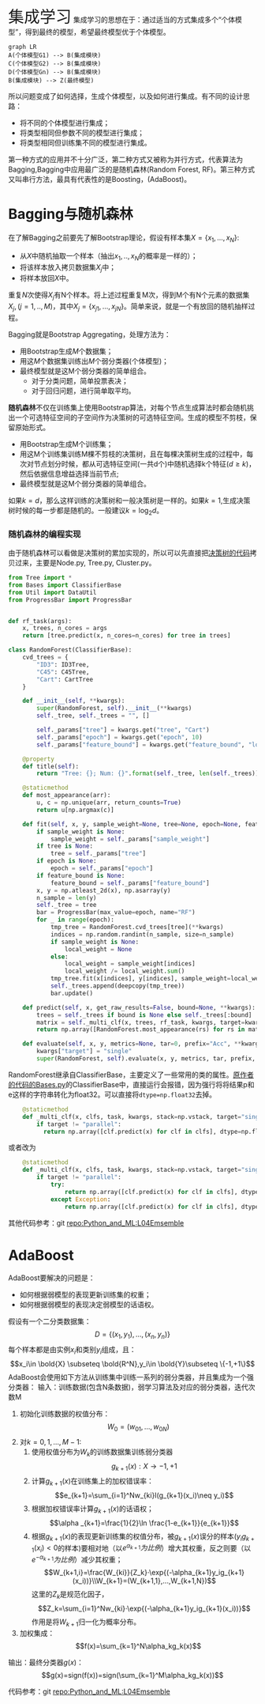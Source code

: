 <font size=6>集成学习</font>
集成学习的思想在于：通过适当的方式集成多个“个体模型”，得到最终的模型，希望最终模型优于个体模型。
~~~mermaid
graph LR
A(个体模型G1) --> B(集成模块)
C(个体模型G2) --> B(集成模块)
D(个体模型Gn) --> B(集成模块)
B(集成模块) --> Z(最终模型)
~~~
所以问题变成了如何选择，生成个体模型，以及如何进行集成。有不同的设计思路：
 - 将不同的个体模型进行集成；
 - 将类型相同但参数不同的模型进行集成；
 - 将类型相同但训练集不同的模型进行集成。

第一种方式的应用并不十分广泛，第二种方式又被称为并行方式，代表算法为Bagging,Bagging中应用最广泛的是随机森林(Random Forest, RF)。第三种方式又叫串行方法，最具有代表性的是Boosting，(AdaBoost)。
# Bagging与随机森林
在了解Bagging之前要先了解Bootstrap理论，假设有样本集$X=\{x_1,...,x_N\}$:
 - 从$X$中随机抽取一个样本（抽出$x_1,..,x_N$的概率是一样的）；
 - 将该样本放入拷贝数据集$X_j$中；
 - 将样本放回$X$中。

重复$N$次使得$X_j$有N个样本。将上述过程重复M次，得到M个有N个元素的数据集$X_j,(j=1,..,M)$，其中$X_j=\{x_{j1},...,x_{jN}\}$。简单来说，就是一个有放回的随机抽样过程。

Bagging就是Bootstrap Aggregating，处理方法为：
 - 用Bootstrap生成$M$个数据集；
 - 用这$M$个数据集训练出$M$个弱分类器(个体模型)；
 - 最终模型就是这M个弱分类器的简单组合。
   - 对于分类问题，简单投票表决；
   - 对于回归问题，进行简单取平均。
  
**随机森林**不仅在训练集上使用Bootstrap算法，对每个节点生成算法时都会随机挑出一个可选特征空间的子空间作为决策树的可选特征空间。生成的模型不剪枝，保留原始形式。
 - 用Bootstrap生成M个训练集；
 - 用这M个训练集训练M棵不剪枝的决策树，且在每棵决策树生成的过程中，每次对节点划分时候，都从可选特征空间(一共d个)中随机选择k个特征($d\geqslant k$)，然后依据信息增益选择当前节点;
 - 最终模型就是这M个弱分类器的简单组合。

如果$k=d$，那么这样训练的决策树和一般决策树是一样的。如果$k=1$,生成决策树时候的每一步都是随机的。一般建议$k=\log_2d$。

### 随机森林的编程实现
由于随机森林可以看做是决策树的累加实现的，所以可以先直接把[决策树的代码](https://github.com/busyyang/Python_and_ML/tree/master/L03DT)拷贝过来，主要是Node.py, Tree.py,  Cluster.py。

~~~py
from Tree import *
from Bases import ClassifierBase
from Util import DataUtil
from ProgressBar import ProgressBar


def rf_task(args):
    x, trees, n_cores = args
    return [tree.predict(x, n_cores=n_cores) for tree in trees]

class RandomForest(ClassifierBase):
    cvd_trees = {
        "ID3": ID3Tree,
        "C45": C45Tree,
        "Cart": CartTree
    }

    def __init__(self, **kwargs):
        super(RandomForest, self).__init__(**kwargs)
        self._tree, self._trees = "", []

        self._params["tree"] = kwargs.get("tree", "Cart")
        self._params["epoch"] = kwargs.get("epoch", 10)
        self._params["feature_bound"] = kwargs.get("feature_bound", "log")

    @property
    def title(self):
        return "Tree: {}; Num: {}".format(self._tree, len(self._trees))

    @staticmethod
    def most_appearance(arr):
        u, c = np.unique(arr, return_counts=True)
        return u[np.argmax(c)]

    def fit(self, x, y, sample_weight=None, tree=None, epoch=None, feature_bound=None, **kwargs):
        if sample_weight is None:
            sample_weight = self._params["sample_weight"]
        if tree is None:
            tree = self._params["tree"]
        if epoch is None:
            epoch = self._params["epoch"]
        if feature_bound is None:
            feature_bound = self._params["feature_bound"]
        x, y = np.atleast_2d(x), np.asarray(y)
        n_sample = len(y)
        self._tree = tree
        bar = ProgressBar(max_value=epoch, name="RF")
        for _ in range(epoch):
            tmp_tree = RandomForest.cvd_trees[tree](**kwargs)
            indices = np.random.randint(n_sample, size=n_sample)
            if sample_weight is None:
                local_weight = None
            else:
                local_weight = sample_weight[indices]
                local_weight /= local_weight.sum()
            tmp_tree.fit(x[indices], y[indices], sample_weight=local_weight, feature_bound=feature_bound)
            self._trees.append(deepcopy(tmp_tree))
            bar.update()

    def predict(self, x, get_raw_results=False, bound=None, **kwargs):
        trees = self._trees if bound is None else self._trees[:bound]
        matrix = self._multi_clf(x, trees, rf_task, kwargs, target=kwargs.get("target", "parallel"))
        return np.array([RandomForest.most_appearance(rs) for rs in matrix])

    def evaluate(self, x, y, metrics=None, tar=0, prefix="Acc", **kwargs):
        kwargs["target"] = "single"
        super(RandomForest, self).evaluate(x, y, metrics, tar, prefix, **kwargs)
~~~
RandomForest继承自ClassifierBase，主要定义了一些常用的类的属性。[原作者的代码的Bases.py](https://github.com/carefree0910/MachineLearning/blob/master/Util/Bases.py)的ClassifierBase中，直接运行会报错，因为强行将将结果p和e这样的字符串转化为float32。可以直接将`dtype=np.float32`去掉。

~~~py
    @staticmethod
    def _multi_clf(x, clfs, task, kwargs, stack=np.vstack, target="single"):
        if target != "parallel":
          return np.array([clf.predict(x) for clf in clfs], dtype=np.float32).T #去掉, dtype=np.float32 
~~~
或者改为
~~~py
    @staticmethod
    def _multi_clf(x, clfs, task, kwargs, stack=np.vstack, target="single"):
        if target != "parallel":
            try:
                return np.array([clf.predict(x) for clf in clfs], dtype=np.float32).T
            except Exception:
                return np.array([clf.predict(x) for clf in clfs], dtype=np.str_).T
~~~
其他代码参考：git [repo:Python_and_ML:L04Emsemble](https://github.com/busyyang/Python_and_ML/tree/master/L04Emsemble)


# AdaBoost
AdaBoost要解决的问题是：
 - 如何根据弱模型的表现更新训练集的权重；
 - 如何根据弱模型的表现决定弱模型的话语权。

假设有一个二分类数据集：
$$D=\{(x_1,y_1),...,(x_n,y_n)\}$$每个样本都是由实例$x_i$和类别$y_i$组成，且：
$$x_i\in \bold{X} \subseteq \bold{R^N},y_i\in \bold{Y}\subseteq \{-1,+1\}$$AdaBoost会使用如下方法从训练集中训练一系列的弱分类器，并且集成为一个强分类器：
输入：训练数据(包含N条数据)，弱学习算法及对应的弱分类器，迭代次数M
1. 初始化训练数据的权值分布：$$W_0=(w_{01},...,w_{0N})$$
2. 对$k=0,1,...,M-1$:
   1. 使用权值分布为$W_k$的训练数据集训练弱分类器$$g_{k+1}(x):X\rightarrow {-1,+1}$$
   2. 计算$g_{k+1}(x)$在训练集上的加权错误率：$$e_{k+1}=\sum_{i=1}^Nw_{ki}I(g_{k+1}(x_i)\neq y_i)$$
   3. 根据加权错误率计算$g_{k+1}(x)$的话语权；$$\alpha _{k+1}=\frac{1}{2}\ln \frac{1-e_{k+1}}{e_{k+1}}$$
   4. 根据$g_{k+1}(x)$的表现更新训练集的权值分布，被$g_{k+1}(x)$误分的样本($y_ig_{k+1}(x_i)<0$的样本)要相对地（以$e^{\alpha_{k+1}}为比例$）增大其权重，反之则要（以$e^{-\alpha_{k+1}}为比例$）减少其权重；$$W_{k+1,i}=\frac{W_{ki}}{Z_k}·\exp{(-\alpha_{k+1}y_ig_{k+1}(x_i))}\\W_{k+1}=(W_{k+1,1},...,W_{k+1,N})$$这里的$Z_k$是规范化因子，
   $$Z_k=\sum_{i=1}^Nw_{ki}·\exp{(-\alpha_{k+1}y_ig_{k+1}(x_i))}$$
   作用是将$W_{k+1}$归一化为概率分布。
3. 加权集成：
   $$f(x)=\sum_{k=1}^N\alpha_kg_k(x)$$

输出：最终分类器$g(x)$：$$g(x)=sign(f(x))=sign(\sum_{k=1}^M\alpha_kg_k(x))$$

代码参考：git [repo:Python_and_ML:L04Emsemble](https://github.com/busyyang/Python_and_ML/tree/master/L04Emsemble)
